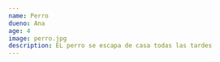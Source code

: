 ```yaml
---
name: Perro
dueno: Ana
age: 4
image: perro.jpg
description: EL perro se escapa de casa todas las tardes
---
```

